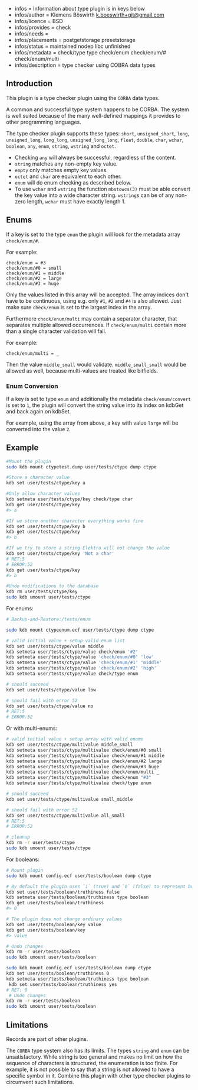 - infos = Information about type plugin is in keys below
- infos/author = Klemens Böswirth <k.boeswirth+git@gmail.com>
- infos/licence = BSD
- infos/provides = check
- infos/needs =
- infos/placements = postgetstorage presetstorage
- infos/status = maintained nodep libc unfinished
- infos/metadata = check/type type check/enum check/enum/# check/enum/multi
- infos/description = type checker using COBRA data types

## Introduction

This plugin is a type checker plugin using the `CORBA` data types.

A common and successful type system happens to be CORBA. The system is well suited because of the many well-defined
mappings it provides to other programming languages.

The type checker plugin supports these types:
`short`, `unsigned_short`, `long`, `unsigned_long`, `long_long`, `unsigned_long_long`, `float`, `double`, `char`, `wchar`, `boolean`,
`any`, `enum`, `string`, `wstring` and `octet`.

- Checking `any` will always be successful, regardless of the content.
- `string` matches any non-empty key value.
- `empty` only matches empty key values.
- `octet` and `char` are equivalent to each other.
- `enum` will do enum checking as described below.
- To use `wchar` and `wstring` the function `mbstowcs(3)` must be able convert the key value into a wide character string. `wstring`s can
  be of any non-zero length, `wchar` must have exactly length 1.

## Enums

If a key is set to the type `enum` the plugin will look for the metadata array `check/enum/#`.

For example:

    check/enum = #3
    check/enum/#0 = small
    check/enum/#1 = middle
    check/enum/#2 = large
    check/enum/#3 = huge

Only the values listed in this array will be accepted. The array indices don't have to be continuous, using e.g. only `#1`, `#2` and
`#4` is also allowed. Just make sure `check/enum` is set to the largest index in the array.

Furthermore `check/enum/multi` may contain a separator character, that separates multiple allowed occurrences.
If `check/enum/multi` contain more than a single character validation will fail.

For example:

    check/enum/multi = _

Then the value `middle_small` would validate. `middle_small_small` would be allowed as well, because multi-values are treated like bitfields.

### Enum Conversion

If a key is set to type `enum` and additionally the metadata `check/enum/convert` is set to `1`, the plugin will convert the string value
into its index on kdbGet and back again on kdbSet.

For example, using the array from above, a key with value `large` will be converted into the value `2`.

## Example

```sh
#Mount the plugin
sudo kdb mount ctypetest.dump user/tests/ctype dump ctype

#Store a character value
kdb set user/tests/ctype/key a

#Only allow character values
kdb setmeta user/tests/ctype/key check/type char
kdb get user/tests/ctype/key
#> a

#If we store another character everything works fine
kdb set user/tests/ctype/key b
kdb get user/tests/ctype/key
#> b

#If we try to store a string Elektra will not change the value
kdb set user/tests/ctype/key 'Not a char'
# RET:5
# ERROR:52
kdb get user/tests/ctype/key
#> b

#Undo modifications to the database
kdb rm user/tests/ctype/key
sudo kdb umount user/tests/ctype
```

For enums:

```sh
# Backup-and-Restore:/tests/enum

sudo kdb mount ctypeenum.ecf user/tests/ctype dump ctype

# valid initial value + setup valid enum list
kdb set user/tests/ctype/value middle
kdb setmeta user/tests/ctype/value check/enum '#2'
kdb setmeta user/tests/ctype/value 'check/enum/#0' 'low'
kdb setmeta user/tests/ctype/value 'check/enum/#1' 'middle'
kdb setmeta user/tests/ctype/value 'check/enum/#2' 'high'
kdb setmeta user/tests/ctype/value check/type enum

# should succeed
kdb set user/tests/ctype/value low

# should fail with error 52
kdb set user/tests/ctype/value no
# RET:5
# ERROR:52
```

Or with multi-enums:

```sh
# valid initial value + setup array with valid enums
kdb set user/tests/ctype/multivalue middle_small
kdb setmeta user/tests/ctype/multivalue check/enum/#0 small
kdb setmeta user/tests/ctype/multivalue check/enum/#1 middle
kdb setmeta user/tests/ctype/multivalue check/enum/#2 large
kdb setmeta user/tests/ctype/multivalue check/enum/#3 huge
kdb setmeta user/tests/ctype/multivalue check/enum/multi _
kdb setmeta user/tests/ctype/multivalue check/enum "#3"
kdb setmeta user/tests/ctype/multivalue check/type enum

# should succeed
kdb set user/tests/ctype/multivalue small_middle

# should fail with error 52
kdb set user/tests/ctype/multivalue all_small
# RET:5
# ERROR:52

# cleanup
kdb rm -r user/tests/ctype
sudo kdb umount user/tests/ctype
```

For booleans:

```sh
# Mount plugin
sudo kdb mount config.ecf user/tests/boolean dump ctype

# By default the plugin uses `1` (true) and `0` (false) to represent boolean values
kdb set user/tests/boolean/truthiness false
kdb setmeta user/tests/boolean/truthiness type boolean
kdb get user/tests/boolean/truthiness
#> 0

# The plugin does not change ordinary values
kdb set user/tests/boolean/key value
kdb get user/tests/boolean/key
#> value

# Undo changes
kdb rm -r user/tests/boolean
sudo kdb umount user/tests/boolean
```

```sh
sudo kdb mount config.ecf user/tests/boolean dump ctype
kdb set user/tests/boolean/truthiness 0
kdb setmeta user/tests/boolean/truthiness type boolean
 kdb set user/tests/boolean/truthiness yes
# RET: 0
 # Undo changes
kdb rm -r user/tests/boolean
sudo kdb umount user/tests/boolean
```

## Limitations

Records are part of other plugins.

The `CORBA` type system also has its limits. The types `string` and
`enum` can be unsatisfactory. While string is too general
and makes no limit on how the sequence of characters is structured,
the enumeration is too finite. For example, it is not possible to say
that a string is not allowed to have a specific symbol in it.
Combine this plugin with other type checker plugins to circumvent
such limitations.

